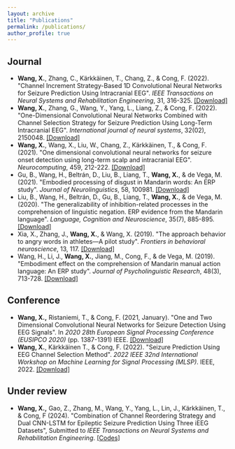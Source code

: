```yaml
---
layout: archive
title: "Publications"
permalink: /publications/
author_profile: true
---
```


Journal
------
- **Wang, X.**, Zhang, C., Kärkkäinen, T., Chang, Z., & Cong, F. (2022). "Channel Increment Strategy-Based 1D Convolutional Neural Networks for Seizure Prediction Using Intracranial EEG". *IEEE Transactions on Neural Systems and Rehabilitation Engineering*, 31, 316-325. [[Download]](https://ieeexplore.ieee.org/stamp/stamp.jsp?arnumber=9950283)
- **Wang, X.**, Zhang, G., Wang, Y., Yang, L., Liang, Z., & Cong, F. (2022). "One-Dimensional Convolutional Neural Networks Combined with Channel Selection Strategy for Seizure Prediction Using Long-Term Intracranial EEG". *International journal of neural systems*, 32(02), 2150048. [[Download]](https://www.worldscientific.com/doi/abs/10.1142/S0129065721500489)
- **Wang, X.**, Wang, X., Liu, W., Chang, Z., Kärkkäinen, T., & Cong, F. (2021). "One dimensional convolutional neural networks for seizure onset detection using long-term scalp and intracranial EEG". *Neurocomputing*, 459, 212-222. [[Download]](https://www.sciencedirect.com/science/article/pii/S0925231221009723?via%3Dihub)
- Gu, B., Wang, H., Beltrán, D., Liu, B., Liang, T., **Wang, X.**, & de Vega, M. (2021). "Embodied processing of disgust in Mandarin words: An ERP study". *Journal of Neurolinguistics*, 58, 100981. [[Download]](https://www.sciencedirect.com/science/article/pii/S091160442030141X?via%3Dihub)
- Liu, B., Wang, H., Beltrán, D., Gu, B., Liang, T., **Wang, X.**, & de Vega, M. (2020). "The generalizability of inhibition-related processes in the comprehension of linguistic negation. ERP evidence from the Mandarin language". *Language, Cognition and Neuroscience*, 35(7), 885-895. [[Download]](https://www.tandfonline.com/doi/full/10.1080/23273798.2019.1662460)
- Xia, X., Zhang, J., **Wang, X.**, & Wang, X. (2019). "The approach behavior to angry words in athletes—A pilot study". *Frontiers in behavioral neuroscience*, 13, 117.
  [[Download]](https://www.frontiersin.org/articles/10.3389/fnbeh.2019.00117/full)
- Wang, H., Li, J., **Wang, X.**, Jiang, M., Cong, F., & de Vega, M. (2019). "Embodiment effect on the comprehension of Mandarin manual action language: An ERP study". *Journal of Psycholinguistic Research*, 48(3), 713-728. [[Download]](https://link.springer.com/article/10.1007/s10936-018-09627-6)
  
Conference
------
 - **Wang, X.,** Ristaniemi, T., & Cong, F. (2021, January). "One and Two Dimensional Convolutional Neural Networks for Seizure Detection Using EEG Signals". In *2020 28th European Signal Processing Conference (EUSIPCO 2020)* (pp. 1387-1391) IEEE. [[Download]](https://ieeexplore.ieee.org/document/9287640)
 - **Wang, X.**, Kärkkäinen T., & Cong, F. (2022). "Seizure Prediction Using EEG Channel Selection Method". *2022 IEEE 32nd International Workshop on Machine Learning for Signal Processing (MLSP)*. IEEE, 2022. [[Download]](https://ieeexplore.ieee.org/stamp/stamp.jsp?tp=&arnumber=9943413)

Under review
------
 - **Wang, X.,** Gao, Z., Zhang, M., Wang, Y., Yang, L., Lin, J., Kärkkäinen, T., & Cong, F (2024). "Combination of Channel Reordering Strategy and Dual CNN-LSTM for Epileptic Seizure Prediction Using Three iEEG Datasets", Submitted to *IEEE Transactions on Neural Systems and Rehabilitation Engineering*. [[Codes]](/files/Codes)
